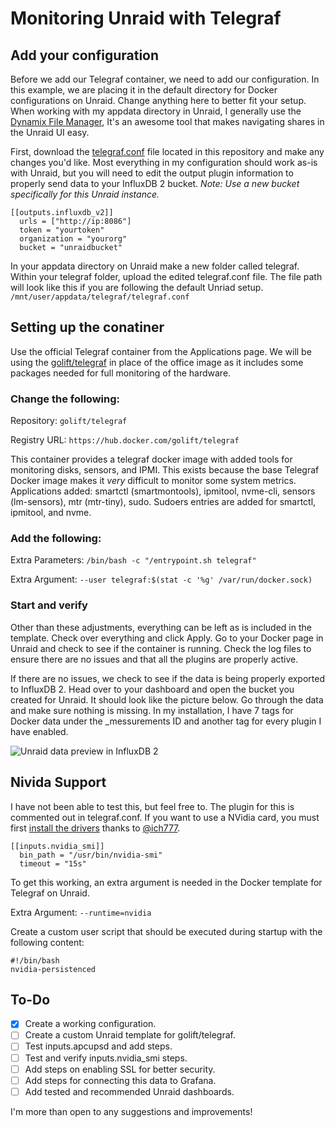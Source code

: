 # Monitoring Unraid with Telegraf

## Add your configuration
Before we add our Telegraf container, we need to add our configuration. In this example, we are placing it in the default directory for Docker configurations on Unraid. Change anything here to better fit your setup. When working with my appdata directory in Unraid, I generally use the [Dynamix File Manager](https://forums.unraid.net/topic/120982-dynamix-file-manager/), It's an awesome tool that makes navigating shares in the Unraid UI easy.

First, download the [telegraf.conf](https://github.com/TechHutTV/homelab/blob/main/monitoring/unraid/telegraf.conf) file located in this repository and make any changes you'd like. Most everything in my configuration should work as-is with Unraid, but you will need to edit the output plugin information to properly send data to your InfluxDB 2 bucket. _Note: Use a new bucket specifically for this Unraid instance._

```
[[outputs.influxdb_v2]]
  urls = ["http://ip:8086"]
  token = "yourtoken"
  organization = "yourorg"
  bucket = "unraidbucket"
```

In your appdata directory on Unraid make a new folder called telegraf. Within your telegraf folder, upload the edited telegraf.conf file. The file path will look like this if you are following the default Unriad setup. ```/mnt/user/appdata/telegraf/telegraf.conf ```


## Setting up the conatiner

Use the official Telegraf container from the Applications page. We will be using the [golift/telegraf](https://hub.docker.com/golift/telegraf) in place of the office image as it includes some packages needed for full monitoring of the hardware.
### Change the following:

Repository: ```golift/telegraf```

Registry URL: ```https://hub.docker.com/golift/telegraf```

This container provides a telegraf docker image with added tools for monitoring disks, sensors, and IPMI. This exists because the base Telegraf Docker image makes it *very* difficult to monitor some system metrics. Applications added: smartctl (smartmontools), ipmitool, nvme-cli, sensors (lm-sensors), mtr (mtr-tiny), sudo. Sudoers entries are added for smartctl, ipmitool, and nvme.

### Add the following:

Extra Parameters: ```/bin/bash -c "/entrypoint.sh telegraf"```

Extra Argument: ```--user telegraf:$(stat -c '%g' /var/run/docker.sock)```

### Start and verify

Other than these adjustments, everything can be left as is included in the template. Check over everything and click Apply. Go to your Docker page in Unraid and check to see if the container is running. Check the log files to ensure there are no issues and that all the plugins are properly active.

If there are no issues, we check to see if the data is being properly exported to InfluxDB 2. Head over to your dashboard and open the bucket you created for Unraid. It should look like the picture below. Go through the data and make sure nothing is missing. In my installation, I have 7 tags for Docker data under the _messurements ID and another tag for every plugin I have enabled.

![Unraid data preview in InfluxDB 2](https://github.com/TechHutTV/homelab/blob/main/monitoring/unraid/unraid-data-preview.png?raw=true)

## Nivida Support

I have not been able to test this, but feel free to. The plugin for this is commented out in telegraf.conf. If you want to use a NVidia card, you must first [install the drivers](https://forums.unraid.net/topic/98978-plugin-nvidia-driver/) thanks to [@ich777](https://forums.unraid.net/profile/72388-ich777/).

```
[[inputs.nvidia_smi]]
  bin_path = "/usr/bin/nvidia-smi"
  timeout = "15s"
```
To get this working, an extra argument is needed in the Docker template for Telegraf on Unraid.

Extra Argument: ```--runtime=nvidia```

Create a custom user script that should be executed during startup with the following content:

```
#!/bin/bash
nvidia-persistenced
```

## To-Do
- [x] Create a working configuration.
- [ ] Create a custom Unraid template for golift/telegraf.
- [ ] Test inputs.apcupsd and add steps.
- [ ] Test and verify inputs.nvidia_smi steps.
- [ ] Add steps on enabling SSL for better security.
- [ ] Add steps for connecting this data to Grafana.
- [ ] Add tested and recommended Unraid dashboards.

I'm more than open to any suggestions and improvements!
